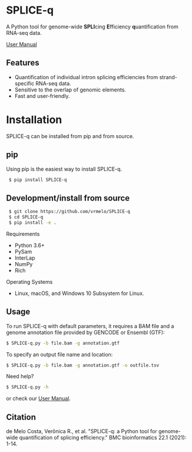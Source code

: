 # SPLICE-q

A Python tool for genome-wide **SPLI**cing **E**fficiency **q**uantification from RNA-seq data.

[User Manual](https://github.com/vrmelo/SPLICE-q/wiki)

## Features
- Quantification of individual intron splicing efficiencies from strand-specific RNA-seq data.
- Sensitive to the overlap of genomic elements.
- Fast and user-friendly.

# Installation

SPLICE-q can be installed from pip and from source.

## pip
Using pip is the easiest way to install SPLICE-q.
```bash
 $ pip install SPLICE-q
```

## Development/install from source

```bash
 $ git clone https://github.com/vrmelo/SPLICE-q
 $ cd SPLICE-q
 $ pip install -e .
```

Requirements

- Python 3.6+
- PySam
- InterLap
- NumPy
- Rich

Operating Systems
- Linux, macOS, and Windows 10 Subsystem for Linux.
## Usage

To run SPLICE-q with default parameters, it requires a BAM file and a genome annotation file provided by GENCODE or Ensembl (GTF):
```bash
$ SPLICE-q.py -b file.bam -g annotation.gtf
```
To specify an output file name and location: 

```bash
$ SPLICE-q.py -b file.bam -g annotation.gtf -o outfile.tsv
```

Need help?
```bash
$ SPLICE-q.py -h
```
or check our [User Manual](https://github.com/vrmelo/SPLICE-q/wiki).

## Citation

de Melo Costa, Verônica R., et al. "SPLICE-q: a Python tool for genome-wide quantification of splicing efficiency." BMC bioinformatics 22.1 (2021): 1-14.
